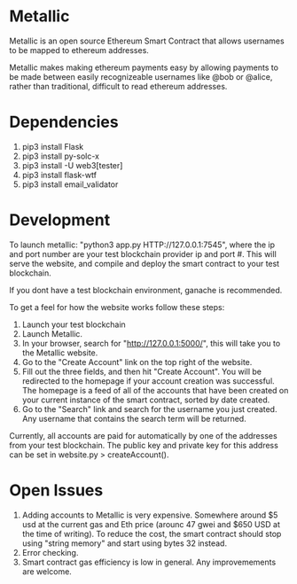 # Metallic

Metallic is an open source Ethereum Smart Contract that allows usernames to be mapped to ethereum addresses. 

Metallic makes making ethereum payments easy by allowing payments to be made between easily recognizeable usernames like @bob or @alice, rather than traditional, difficult to read ethereum addresses.

# Dependencies

1. pip3 install Flask
2. pip3 install py-solc-x
3. pip3 install -U web3[tester]
4. pip3 install flask-wtf
5. pip3 install email_validator

# Development  

To launch metallic: "python3 app.py HTTP://127.0.0.1:7545", where the ip and port number are your test blockchain provider ip and port #. This will serve the website, and compile and deploy the smart contract to your test blockchain. 

If you dont have a test blockchain environment, ganache is recommended. 

To get a feel for how the website works follow these steps:

1. Launch your test blockchain
2. Launch Metallic.
3. In your browser, search for "http://127.0.0.1:5000/", this will take you to the Metallic website.
4. Go to the "Create Account" link on the top right of the website.
5. Fill out the three fields, and then hit "Create Account". You will be redirected to the homepage if your account creation was successful. The homepage is a feed of all of the accounts that have been created on your current instance of the smart contract, sorted by date created. 
6. Go to the "Search" link and search for the username you just created. Any username that contains the search term will be returned. 

Currently, all accounts are paid for automatically by one of the addresses from your test blockchain. The public key and private key for this address can be set in website.py > createAccount().

# Open Issues

1. Adding accounts to Metallic is very expensive. Somewhere around $5 usd at the current gas and Eth price (arounc 47 gwei and $650 USD at the time of writing). To reduce the cost, the smart contract should stop using "string memory" and start using bytes 32 instead. 
2. Error checking.
3. Smart contract gas efficiency is low in general. Any improvemements are welcome.
